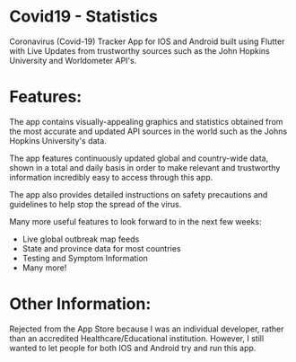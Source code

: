 # Covid19 - Statistics
Coronavirus (Covid-19) Tracker App for IOS and Android built using Flutter with Live Updates from trustworthy sources such as the John Hopkins University and Worldometer API's.

# Features:
The app contains visually-appealing graphics and statistics obtained from the most accurate and updated API sources in the world such as the Johns Hopkins University's data.

The app features continuously updated global and country-wide data, shown in a total and daily basis in order to make relevant and trustworthy information incredibly easy to access through this app.

The app also provides detailed instructions on safety precautions and guidelines to help stop the spread of the virus.

Many more useful features to look forward to in the next few weeks:
 - Live global outbreak map feeds
 - State and province data for most countries
 - Testing and Symptom Information
 - Many more!

# Other Information:
Rejected from the App Store because I was an individual developer, rather than an accredited Healthcare/Educational institution. However, I still wanted to let people for both IOS and Android try and run this app.
